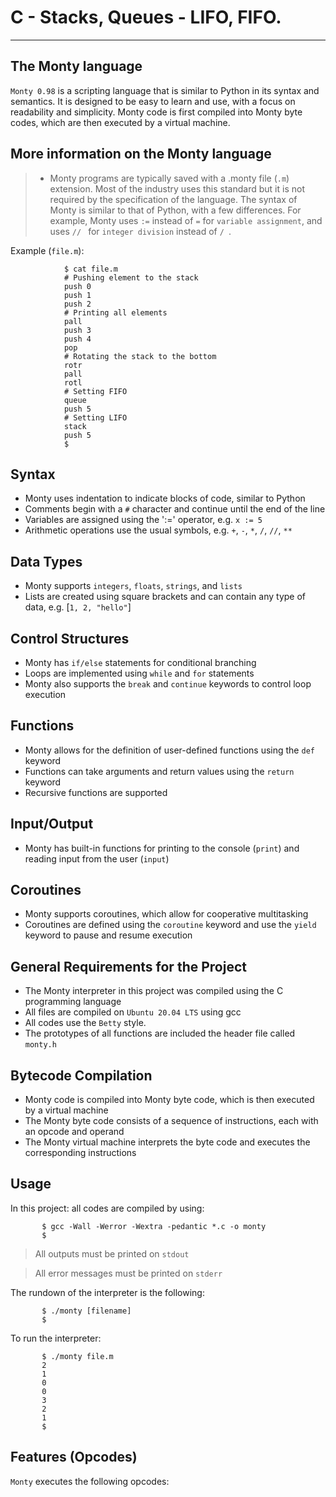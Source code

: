#  C - Stacks, Queues - LIFO, FIFO.
----------

## The Monty language

`Monty 0.98` is a scripting language that is similar to Python in its syntax and semantics. It is designed to be easy to learn and use, with a focus on readability and simplicity. Monty code is first compiled into Monty byte codes, which are then executed by a virtual machine.

## More information on the Monty language

> * Monty programs are typically saved with a .monty file (`.m`) extension. Most of the industry uses this standard but it is not required by the specification of the language. The syntax of Monty is similar to that of Python, with a few differences. For example, Monty uses `:=` instead of `=` for `variable assignment`, and uses `// ` for `integer division` instead of `/ `.

Example (`file.m`):
                
                $ cat file.m
                # Pushing element to the stack
                push 0
                push 1
                push 2
                # Printing all elements
                pall
                push 3
                push 4
                pop
                # Rotating the stack to the bottom
                rotr
                pall
                rotl
                # Setting FIFO
                queue
                push 5
                # Setting LIFO
                stack
                push 5
                $
 

## Syntax

* Monty uses indentation to indicate blocks of code, similar to Python
* Comments begin with a `#` character and continue until the end of the line
* Variables are assigned using the ':=' operator, e.g. `x := 5`
* Arithmetic operations use the usual symbols, e.g. `+`, `-`, `*`, `/`, `//`, `**`

## Data Types
* Monty supports `integers`, `floats`, `strings`, and `lists`
* Lists are created using square brackets and can contain any type of data, e.g. [`1, 2, "hello"`]

## Control Structures

* Monty has `if/else` statements for conditional branching
* Loops are implemented using `while` and `for` statements
* Monty also supports the `break` and `continue` keywords to control loop execution

## Functions

* Monty allows for the definition of user-defined functions using the `def` keyword
* Functions can take arguments and return values using the `return` keyword
* Recursive functions are supported

## Input/Output

* Monty has built-in functions for printing to the console (`print`) and reading input from the user (`input`)

## Coroutines

* Monty supports coroutines, which allow for cooperative multitasking
* Coroutines are defined using the `coroutine` keyword and use the `yield` keyword to pause and resume execution

## General Requirements for the Project

* The Monty interpreter in this project was compiled using the C programming language
* All files are compiled on `Ubuntu 20.04 LTS` using gcc
* All codes use the `Betty` style. 
* The prototypes of all functions are included the header file called `monty.h`

## Bytecode Compilation

* Monty code is compiled into Monty byte code, which is then executed by a virtual machine
* The Monty byte code consists of a sequence of instructions, each with an opcode and operand
* The Monty virtual machine interprets the byte code and executes the corresponding instructions

## Usage
In this project: all codes are compiled by using:
           
           $ gcc -Wall -Werror -Wextra -pedantic *.c -o monty
           $

> All outputs must be printed on `stdout`

> All error messages must be printed on `stderr`


The rundown of the interpreter is the following:
           
           $ ./monty [filename]
           $

To run the interpreter:

           $ ./monty file.m
           2
           1
           0
           0
           3
           2
           1
           $

## Features (Opcodes)

`Monty` executes the following opcodes:
